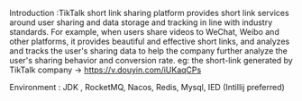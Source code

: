 Introduction :TikTalk short link sharing platform provides short link services around user sharing and data storage and tracking in line with industry standards. For example, when users share videos to WeChat, Weibo and other platforms, it provides beautiful and effective short links, and analyzes and tracks the user's sharing data to help the company further analyze the user's sharing behavior and conversion rate.
 eg: the short-link generated by TikTalk company -> https://v.douyin.com/iUKaqCPs

Environment : JDK , RocketMQ, Nacos, Redis, Mysql, IED (Intillij preferred)

